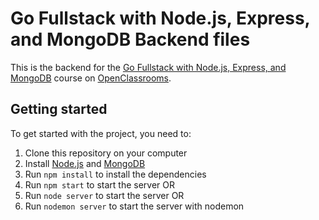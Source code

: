 # Go Fullstack with Node.js, Express, and MongoDB Backend files

This is the backend for the [Go Fullstack with Node.js, Express, and MongoDB](https://openclassrooms.com/en/courses/5614116-go-full-stack-with-node-js-express-and-mongodb) course on [OpenClassrooms](https://openclassrooms.com/).

## Getting started

To get started with the project, you need to:

1. Clone this repository on your computer
2. Install [Node.js](https://nodejs.org/en/) and [MongoDB](https://docs.mongodb.com/manual/installation/)
3. Run `npm install` to install the dependencies
4. Run `npm start` to start the server
   OR 
5. Run `node server` to start the server
   OR 
6. Run `nodemon server` to start the server with nodemon